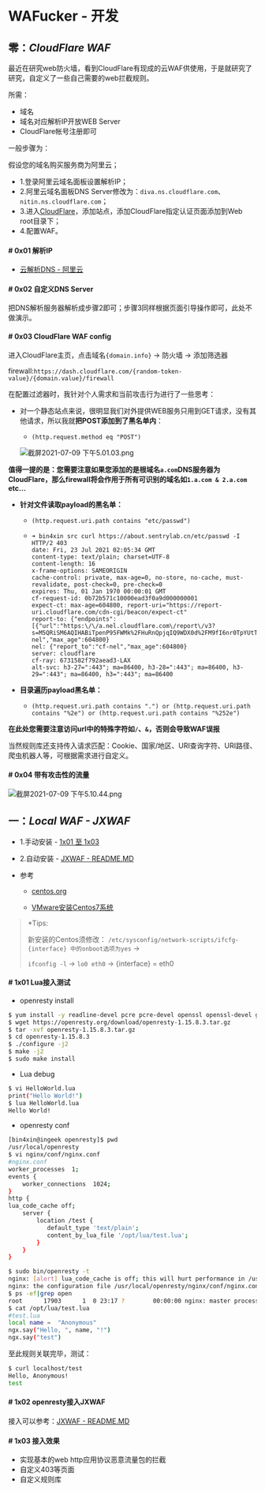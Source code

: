 # WAFucker - 开发

## 零：*CloudFlare WAF*

最近在研究web防火墙，看到CloudFlare有现成的云WAF供使用，于是就研究了研究，自定义了一些自己需要的web拦截规则。

所需：

- 域名
- 域名对应解析IP开放WEB Server
- CloudFlare帐号注册即可


一般步骤为：

假设您的域名购买服务商为阿里云；

- 1.登录阿里云域名面板设置解析IP；
- 2.阿里云域名面板DNS Server修改为：`diva.ns.cloudflare.com`、`nitin.ns.cloudflare.com`；
- 3.进入[CloudFlare](https://www.cloudflare.com/zh-cn/)，添加站点，添加CloudFlare指定认证页面添加到Web root目录下；
- 4.配置WAF。

#### # 0x01 解析IP
- [云解析DNS - 阿里云](https://help.aliyun.com/document_detail/29716.html)

#### # 0x02 自定义DNS Server
把DNS解析服务器解析成步骤2即可；步骤3同样根据页面引导操作即可，此处不做演示。

#### # 0x03 CloudFlare WAF config

进入CloudFlare主页，点击域名`{domain.info}` -> 防火墙 -> 添加筛选器

firewall:`https://dash.cloudflare.com/{random-token-value}/{domain.value}/firewall`

在配置过滤器时，我针对个人需求和当前攻击行为进行了一些思考：

- 对一个静态站点来说，很明显我们对外提供WEB服务只用到GET请求，没有其他请求，所以我就**把POST添加到了黑名单内**：

	- `(http.request.method eq "POST")`

	![截屏2021-07-09 下午5.01.03.png](https://i.loli.net/2021/07/23/8KmS1WMqGQEniO2.png)

**值得一提的是：您需要注意如果您添加的是根域名`a.com`DNS服务器为CloudFlare，那么firewall将会作用于所有可识别的域名如`1.a.com & 2.a.com` etc...**

- **针对文件读取payload的黑名单：**

	- `(http.request.uri.path contains "etc/passwd")`
    - 
        ```
        ➜ bin4xin src curl https://about.sentrylab.cn/etc/passwd -I
        HTTP/2 403
        date: Fri, 23 Jul 2021 02:05:34 GMT
        content-type: text/plain; charset=UTF-8
        content-length: 16
        x-frame-options: SAMEORIGIN
        cache-control: private, max-age=0, no-store, no-cache, must-revalidate, post-check=0, pre-check=0
        expires: Thu, 01 Jan 1970 00:00:01 GMT
        cf-request-id: 0b72b571c10000ead3f0a9d000000001
        expect-ct: max-age=604800, report-uri="https://report-uri.cloudflare.com/cdn-cgi/beacon/expect-ct"
        report-to: {"endpoints":[{"url":"https:\/\/a.nel.cloudflare.com\/report\/v3?s=M5QRiSM6AQIHABiTpenP95FWMk%2FHuRnQpjqIQ9WDX0d%2FM9fI6nr0TpYUtThWUa64GPpRP%2Baubtxi4kHZ7UYNvA%2BXuhkeX73zKJLD6JtsWWRb96yS3KbdotjjJMqBX6%2F9DFUFfQU%3D"}],"group":"cf-nel","max_age":604800}
        nel: {"report_to":"cf-nel","max_age":604800}
        server: cloudflare
        cf-ray: 6731582f792aead3-LAX
        alt-svc: h3-27=":443"; ma=86400, h3-28=":443"; ma=86400, h3-29=":443"; ma=86400, h3=":443"; ma=86400
        ```

- **目录遍历payload黑名单：**

	- `(http.request.uri.path contains ".") or (http.request.uri.path contains "%2e") or (http.request.uri.path contains "%252e")`


**在此处您需要注意访问url中的特殊字符如`/`、`&`，否则会导致WAF误报**

当然规则库还支持传入请求匹配：Cookie、国家/地区、URI查询字符、URI路径、爬虫机器人等，可根据需求进行自定义。

#### # 0x04 带有攻击性的流量

![截屏2021-07-09 下午5.10.44.png](https://i.loli.net/2021/07/23/lEu1WSvmd5LXGjU.png)

## 一：*Local WAF - JXWAF*

- 1.手动安装 - [1x01 至 1x03](#-1x01-lua%E6%8E%A5%E5%85%A5%E6%B5%8B%E8%AF%95)
- 2.自动安装 - [JXWAF - README.MD](https://github.com/jx-sec/jxwaf/blob/master/README.md#%E7%AE%A1%E7%90%86%E4%B8%AD%E5%BF%83%E9%83%A8%E7%BD%B2)

- 参考
	- [centos.org](http://isoredirect.centos.org/centos/8/isos/x86_64/)

	- [VMware安装Centos7系统](https://blog.csdn.net/renfeigui0/article/details/102499358)


> *Tips:
> 
> 新安装的Centos须修改：
> `/etc/sysconfig/network-scripts/ifcfg-{interface} 中的onboot选项为yes` ->
>
> `ifconfig -l` -> `lo0 eth0` ->  {interface} = eth0
> 

#### # 1x01 Lua接入测试

- openresty install

```bash
$ yum install -y readline-devel pcre pcre-devel openssl openssl-devel gcc curl GeoIP-devel wget perl
$ wget https://openresty.org/download/openresty-1.15.8.3.tar.gz 
$ tar -xvf openresty-1.15.8.3.tar.gz 
$ cd openresty-1.15.8.3 
$ ./configure -j2 
$ make -j2 
$ sudo make install
```
- Lua debug

```bash
$ vi HelloWorld.lua
print("Hello World!")
$ lua HelloWorld.lua
Hello World!
```
- openresty conf

```bash
[bin4xin@ingeek openresty]$ pwd
/usr/local/openresty
$ vi nginx/conf/nginx.conf
#nginx.conf
worker_processes  1;
events {
    worker_connections  1024;
}
http {
lua_code_cache off;
    server {
        location /test {
           default_type 'text/plain';
           content_by_lua_file '/opt/lua/test.lua';
        }
    }
}

$ sudo bin/openresty -t
nginx: [alert] lua_code_cache is off; this will hurt performance in /usr/local/openresty/nginx/conf/nginx.conf:39
nginx: the configuration file /usr/local/openresty/nginx/conf/nginx.conf syntax is ok
$ ps -ef|grep open
root      17903      1  0 23:17 ?        00:00:00 nginx: master process bin/openresty
$ cat /opt/lua/test.lua
#test.lua
local name =  "Anonymous"
ngx.say("Hello, ", name, "!")
ngx.say("test")
```
至此规则关联完毕，测试：
```bash
$ curl localhost/test
Hello, Anonymous!
test
```

#### # 1x02 openresty接入JXWAF

接入可以参考：[JXWAF - README.MD](https://github.com/jx-sec/jxwaf/blob/master/README.md#%E7%AE%A1%E7%90%86%E4%B8%AD%E5%BF%83%E9%83%A8%E7%BD%B2)


#### # 1x03 接入效果

- 实现基本的web http应用协议恶意流量包的拦截
- 自定义403等页面
- 自定义规则库
